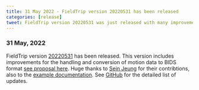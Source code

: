 ```yaml
---
title: 31 May 2022 - FieldTrip version 20220531 has been released
categories: [release]
tweet: FieldTrip version 20220531 was just released with many improvements to the handling and conversion of motion data to BIDS format. Huge thanks to @JeungSein for their contribtions. See http://www.fieldtriptoolbox.org/#31-may-2022 and https://www.fieldtriptoolbox.org/example/bids_motion/
---
```


### 31 May, 2022

FieldTrip version [20220531](http://github.com/fieldtrip/fieldtrip/releases/tag/20220531) has been released. This version includes improvements for the handling and conversion of motion data to BIDS format [see proposal here](http://bids.neuroimaging.io/bep029). Huge thanks to [Sein Jeung](https://github.com/sjeung) for their contribtions, also to the [example documentation](https://www.fieldtriptoolbox.org/example/bids_motion). See [GitHub](https://github.com/fieldtrip/fieldtrip/compare/20220519...20220531) for the detailed list of updates.

